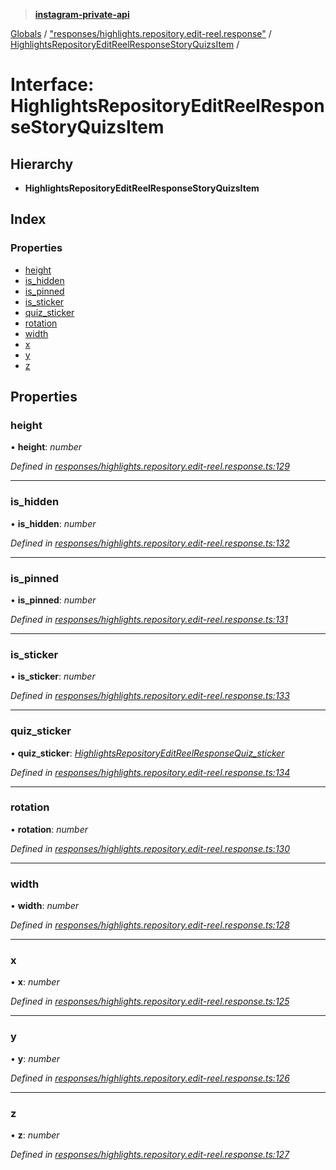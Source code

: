 > **[instagram-private-api](../README.md)**

[Globals](../README.md) / ["responses/highlights.repository.edit-reel.response"](../modules/_responses_highlights_repository_edit_reel_response_.md) / [HighlightsRepositoryEditReelResponseStoryQuizsItem](_responses_highlights_repository_edit_reel_response_.highlightsrepositoryeditreelresponsestoryquizsitem.md) /

# Interface: HighlightsRepositoryEditReelResponseStoryQuizsItem

## Hierarchy

* **HighlightsRepositoryEditReelResponseStoryQuizsItem**

## Index

### Properties

* [height](_responses_highlights_repository_edit_reel_response_.highlightsrepositoryeditreelresponsestoryquizsitem.md#height)
* [is_hidden](_responses_highlights_repository_edit_reel_response_.highlightsrepositoryeditreelresponsestoryquizsitem.md#is_hidden)
* [is_pinned](_responses_highlights_repository_edit_reel_response_.highlightsrepositoryeditreelresponsestoryquizsitem.md#is_pinned)
* [is_sticker](_responses_highlights_repository_edit_reel_response_.highlightsrepositoryeditreelresponsestoryquizsitem.md#is_sticker)
* [quiz_sticker](_responses_highlights_repository_edit_reel_response_.highlightsrepositoryeditreelresponsestoryquizsitem.md#quiz_sticker)
* [rotation](_responses_highlights_repository_edit_reel_response_.highlightsrepositoryeditreelresponsestoryquizsitem.md#rotation)
* [width](_responses_highlights_repository_edit_reel_response_.highlightsrepositoryeditreelresponsestoryquizsitem.md#width)
* [x](_responses_highlights_repository_edit_reel_response_.highlightsrepositoryeditreelresponsestoryquizsitem.md#x)
* [y](_responses_highlights_repository_edit_reel_response_.highlightsrepositoryeditreelresponsestoryquizsitem.md#y)
* [z](_responses_highlights_repository_edit_reel_response_.highlightsrepositoryeditreelresponsestoryquizsitem.md#z)

## Properties

###  height

• **height**: *number*

*Defined in [responses/highlights.repository.edit-reel.response.ts:129](https://github.com/dilame/instagram-private-api/blob/3e16058/src/responses/highlights.repository.edit-reel.response.ts#L129)*

___

###  is_hidden

• **is_hidden**: *number*

*Defined in [responses/highlights.repository.edit-reel.response.ts:132](https://github.com/dilame/instagram-private-api/blob/3e16058/src/responses/highlights.repository.edit-reel.response.ts#L132)*

___

###  is_pinned

• **is_pinned**: *number*

*Defined in [responses/highlights.repository.edit-reel.response.ts:131](https://github.com/dilame/instagram-private-api/blob/3e16058/src/responses/highlights.repository.edit-reel.response.ts#L131)*

___

###  is_sticker

• **is_sticker**: *number*

*Defined in [responses/highlights.repository.edit-reel.response.ts:133](https://github.com/dilame/instagram-private-api/blob/3e16058/src/responses/highlights.repository.edit-reel.response.ts#L133)*

___

###  quiz_sticker

• **quiz_sticker**: *[HighlightsRepositoryEditReelResponseQuiz_sticker](_responses_highlights_repository_edit_reel_response_.highlightsrepositoryeditreelresponsequiz_sticker.md)*

*Defined in [responses/highlights.repository.edit-reel.response.ts:134](https://github.com/dilame/instagram-private-api/blob/3e16058/src/responses/highlights.repository.edit-reel.response.ts#L134)*

___

###  rotation

• **rotation**: *number*

*Defined in [responses/highlights.repository.edit-reel.response.ts:130](https://github.com/dilame/instagram-private-api/blob/3e16058/src/responses/highlights.repository.edit-reel.response.ts#L130)*

___

###  width

• **width**: *number*

*Defined in [responses/highlights.repository.edit-reel.response.ts:128](https://github.com/dilame/instagram-private-api/blob/3e16058/src/responses/highlights.repository.edit-reel.response.ts#L128)*

___

###  x

• **x**: *number*

*Defined in [responses/highlights.repository.edit-reel.response.ts:125](https://github.com/dilame/instagram-private-api/blob/3e16058/src/responses/highlights.repository.edit-reel.response.ts#L125)*

___

###  y

• **y**: *number*

*Defined in [responses/highlights.repository.edit-reel.response.ts:126](https://github.com/dilame/instagram-private-api/blob/3e16058/src/responses/highlights.repository.edit-reel.response.ts#L126)*

___

###  z

• **z**: *number*

*Defined in [responses/highlights.repository.edit-reel.response.ts:127](https://github.com/dilame/instagram-private-api/blob/3e16058/src/responses/highlights.repository.edit-reel.response.ts#L127)*